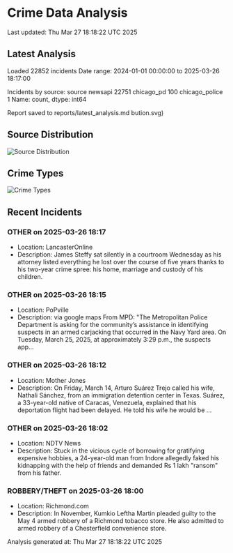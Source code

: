 # Crime Data Analysis
Last updated: Thu Mar 27 18:18:22 UTC 2025

## Latest Analysis

Loaded 22852 incidents
Date range: 2024-01-01 00:00:00 to 2025-03-26 18:17:00

Incidents by source:
source
newsapi           22751
chicago_pd          100
chicago_police        1
Name: count, dtype: int64

Report saved to reports/latest_analysis.md
bution.svg)

## Source Distribution
![Source Distribution](images/source_distribution.svg)

## Crime Types
![Crime Types](images/crime_types.svg)

## Recent Incidents

### OTHER on 2025-03-26 18:17
- Location: LancasterOnline
- Description: James Steffy sat silently in a courtroom Wednesday as his attorney listed everything he lost over the course of five years thanks to his two-year crime spree: his home, marriage and custody of his children.


### OTHER on 2025-03-26 18:15
- Location: PoPville
- Description: via google maps From MPD: "The Metropolitan Police Department is asking for the community’s assistance in identifying suspects in an armed carjacking that occurred in the Navy Yard area. On Tuesday, March 25, 2025, at approximately 3:29 p.m., the suspects app…


### OTHER on 2025-03-26 18:12
- Location: Mother Jones
- Description: On Friday, March 14, Arturo Suárez Trejo called his wife, Nathali Sánchez, from an immigration detention center in Texas. Suárez, a 33-year-old native of Caracas, Venezuela, explained that his deportation flight had been delayed. He told his wife he would be …


### OTHER on 2025-03-26 18:02
- Location: NDTV News
- Description: Stuck in the vicious cycle of borrowing for gratifying expensive hobbies, a 24-year-old man from Indore allegedly faked his kidnapping with the help of friends and demanded Rs 1 lakh &quot;ransom&quot; from his father.


### ROBBERY/THEFT on 2025-03-26 18:00
- Location: Richmond.com
- Description: In November, Kumkio Leftha Martin pleaded guilty to the May 4 armed robbery of a Richmond tobacco store. He also admitted to armed robbery of a Chesterfield convenience store.

Analysis generated at: Thu Mar 27 18:18:22 UTC 2025
